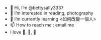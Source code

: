 - 👋 Hi, I’m @bettysally3337
- 👀 I’m interested in reading, photography
- 🌱 I’m currently learning <如何改變一個人>
- 📫 How to reach me : email me
- I love :dancer:, :book:, :microphone:
<!---
bettysally3337/bettysally3337 is a ✨ special ✨ repository because its `README.md` (this file) appears on your GitHub profile.
You can click the Preview link to take a look at your changes.
--->

